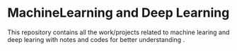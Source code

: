 # MachineLearning and Deep Learning
This repository contains all the work/projects related to machine learing and deep learing with notes and codes for better understanding .
